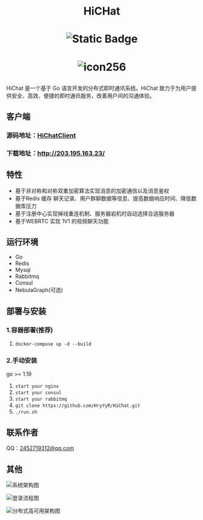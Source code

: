 
# <p align="center">HiCHat</p>  

 # <p align="center">![Static Badge](https://img.shields.io/badge/go-1.21.6-green) </p>

# <p align="center">![icon256](https://github.com/user-attachments/assets/f3baae05-2335-40e8-9f6d-fabcd5447395)</p>  

HiChat 是一个基于 Go 语言开发的分布式即时通讯系统。HiChat 致力于为用户提供安全、高效、便捷的即时通讯服务，改善用户间的沟通体验。

## 客户端
### 源码地址：[HiChatClient](https://github.com/HryYyR/HiChatClient)
### 下载地址：http://203.195.163.23/

## 特性
- 基于非对称和对称双重加密算法实现消息的加密通信以及消息鉴权
- 基于Redis 缓存 聊天记录、用户群聊数据等信息、提高数据响应时间、降低数据库压力
- 基于注册中心实现掉线重连机制、服务器宕机时自动选择合适服务器
- 基于WEBRTC 实现 1V1 的视频聊天功能

## 运行环境
- Go
- Redis
- Mysql
- Rabbitmq
- Consul
- NebulaGraph(可选)

## 部署与安装

### 1.容器部署(推荐)
1. ``docker-compose up -d --build``

### 2.手动安装
go >= 1.19
1. ``start your nginx``
2. ``start your consul``
3. ``start your rabbitmq``
4. ``git clone https://github.com/HryYyR/HiChat.git``
5. ``./run.sh ``

## 联系作者

QQ：2452719312@qq.com

## 其他

![系统架构图](https://github.com/HryYyR/HiChat/assets/92864176/3e1cd465-be7c-4c59-988d-f311dfec7cb4)

![登录流程图](https://github.com/HryYyR/HiChat/assets/92864176/d521a456-f024-4859-82b5-e157008c8bff)

![分布式高可用架构图](https://github.com/HryYyR/HiChat/assets/92864176/1db3de2a-348c-4e71-a093-dd525e429121)

